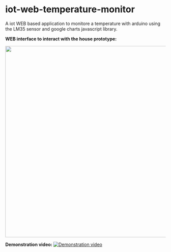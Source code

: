 # iot-web-temperature-monitor
A iot WEB based application to monitore a temperature with arduino using the LM35 sensor and google charts javascript library. 

**WEB interface to interact with the house prototype:**
<p><img src="http://i.imgur.com/7BjFKyP.png" width="600"></p>


**Demonstration video:**
[![Demonstration video](http://i.imgur.com/OBBINLc.jpg)](https://www.youtube.com/watch?v=X-9PuB2wYoU "Demonstration video")
